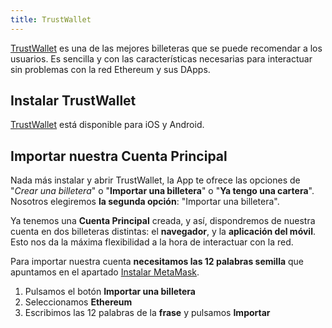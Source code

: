 ```yaml
---
title: TrustWallet
---
```


[TrustWallet](https://trustwallet.com) es una de las mejores billeteras que se puede recomendar a los usuarios. Es sencilla y con las características necesarias para interactuar sin problemas con la red Ethereum y sus DApps.

## Instalar TrustWallet

[TrustWallet](https://trustwallet.com) está disponible para iOS y Android.

## Importar nuestra Cuenta Principal

Nada más instalar y abrir TrustWallet, la App te ofrece las opciones de "_Crear una billetera_" o "**Importar una billetera**" o "**Ya tengo una cartera**". Nosotros elegiremos **la segunda opción**: "Importar una billetera".

Ya tenemos una **Cuenta Principal** creada, y así, dispondremos de nuestra cuenta en dos billeteras distintas: el **navegador**, y la **aplicación del móvil**. Esto nos da la máxima flexibilidad a la hora de interactuar con la red.

Para importar nuestra cuenta **necesitamos las 12 palabras semilla** que apuntamos en el apartado [Instalar MetaMask](/alandalus-token-doc/docs/wallets-metamask#instalar-metamask).

1. Pulsamos el botón **Importar una billetera**
2. Seleccionamos **Ethereum**
3. Escribimos las 12 palabras de la **frase** y pulsamos **Importar**
